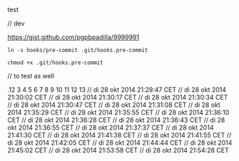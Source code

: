 test

// dev

https://gist.github.com/pgpbpadilla/9999991

`ln -s hooks/pre-commit .git/hooks.pre-commit`

`chmod +x .git/hooks.pre-commit`

// to test as well

.12
3
4
5
6
7
8
9
10
11
12
13
// di 28 okt 2014 21:29:47 CET
// di 28 okt 2014 21:30:02 CET
// di 28 okt 2014 21:30:17 CET
// di 28 okt 2014 21:30:34 CET
// di 28 okt 2014 21:30:47 CET
// di 28 okt 2014 21:31:08 CET
// di 28 okt 2014 21:35:29 CET
// di 28 okt 2014 21:35:55 CET
// di 28 okt 2014 21:36:10 CET
// di 28 okt 2014 21:36:28 CET
// di 28 okt 2014 21:36:43 CET
// di 28 okt 2014 21:36:55 CET
// di 28 okt 2014 21:37:37 CET
// di 28 okt 2014 21:41:30 CET
// di 28 okt 2014 21:41:38 CET
// di 28 okt 2014 21:41:55 CET
// di 28 okt 2014 21:42:05 CET
// di 28 okt 2014 21:44:44 CET
// di 28 okt 2014 21:45:02 CET
// di 28 okt 2014 21:53:58 CET
// di 28 okt 2014 21:54:28 CET
